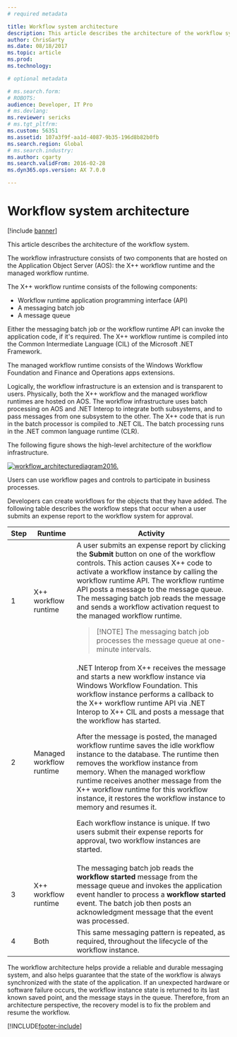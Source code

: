```yaml
---
# required metadata

title: Workflow system architecture
description: This article describes the architecture of the workflow system.
author: ChrisGarty
ms.date: 08/18/2017
ms.topic: article
ms.prod: 
ms.technology: 

# optional metadata

# ms.search.form: 
# ROBOTS: 
audience: Developer, IT Pro
# ms.devlang: 
ms.reviewer: sericks
# ms.tgt_pltfrm: 
ms.custom: 56351
ms.assetid: 107a3f9f-aa1d-4087-9b35-196d8b82b0fb
ms.search.region: Global
# ms.search.industry: 
ms.author: cgarty
ms.search.validFrom: 2016-02-28
ms.dyn365.ops.version: AX 7.0.0

---
```


# Workflow system architecture

[!include [banner](../includes/banner.md)]

This article describes the architecture of the workflow system.

The workflow infrastructure consists of two components that are hosted on the Application Object Server (AOS): the X++ workflow runtime and the managed workflow runtime.

The X++ workflow runtime consists of the following components:

- Workflow runtime application programming interface (API)
- A messaging batch job
- A message queue

Either the messaging batch job or the workflow runtime API can invoke the application code, if it's required. The X++ workflow runtime is compiled into the Common Intermediate Language (CIL) of the Microsoft .NET Framework.

The managed workflow runtime consists of the Windows Workflow Foundation and Finance and Operations apps extensions.

Logically, the workflow infrastructure is an extension and is transparent to users. Physically, both the X++ workflow and the managed workflow runtimes are hosted on AOS. The workflow infrastructure uses batch processing on AOS and .NET Interop to integrate both subsystems, and to pass messages from one subsystem to the other. The X++ code that is run in the batch processor is compiled to .NET CIL. The batch processing runs in the .NET common language runtime (CLR).

The following figure shows the high-level architecture of the workflow infrastructure.

[![workflow\_architecturediagram2016.](./media/workflow_architecturediagram2016.png)](./media/workflow_architecturediagram2016.png)

Users can use workflow pages and controls to participate in business processes.

Developers can create workflows for the objects that they have added. The following table describes the workflow steps that occur when a user submits an expense report to the workflow system for approval.

| Step | Runtime                  | Activity |
|------|--------------------------|----------|
| 1    | X++ workflow runtime     | A user submits an expense report by clicking the **Submit** button on one of the workflow controls. This action causes X++ code to activate a workflow instance by calling the workflow runtime API. The workflow runtime API posts a message to the message queue. The messaging batch job reads the message and sends a workflow activation request to the managed workflow runtime.<blockquote>[!NOTE] The messaging batch job processes the message queue at one-minute intervals.</blockquote> |
| 2    | Managed workflow runtime | .NET Interop from X++ receives the message and starts a new workflow instance via Windows Workflow Foundation. This workflow instance performs a callback to the X++ workflow runtime API via .NET Interop to X++ CIL and posts a message that the workflow has started.<p>After the message is posted, the managed workflow runtime saves the idle workflow instance to the database. The runtime then removes the workflow instance from memory. When the managed workflow runtime receives another message from the X++ workflow runtime for this workflow instance, it restores the workflow instance to memory and resumes it.</p><p>Each workflow instance is unique. If two users submit their expense reports for approval, two workflow instances are started.</p> |
| 3    | X++ workflow runtime     | The messaging batch job reads the **workflow started** message from the message queue and invokes the application event handler to process a **workflow started** event. The batch job then posts an acknowledgment message that the event was processed. |
| 4    | Both                     | This same messaging pattern is repeated, as required, throughout the lifecycle of the workflow instance. |

The workflow architecture helps provide a reliable and durable messaging system, and also helps guarantee that the state of the workflow is always synchronized with the state of the application. If an unexpected hardware or software failure occurs, the workflow instance state is returned to its last known saved point, and the message stays in the queue. Therefore, from an architecture perspective, the recovery model is to fix the problem and resume the workflow.


[!INCLUDE[footer-include](../../../includes/footer-banner.md)]
